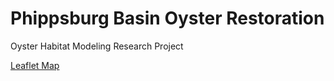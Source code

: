 # Phippsburg Basin Oyster Restoration 
Oyster Habitat Modeling Research Project

[Leaflet Map](gulf-of-maine_leaflets.html)
